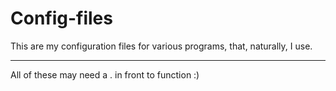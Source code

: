 # Config-files
This are my configuration files for various programs, that, naturally, I use.

-----------------------------------------------------------------------------

All of these may need a . in front to function :)
